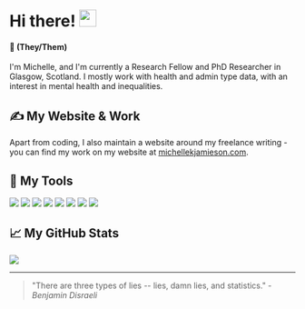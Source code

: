 # Hi there! <img src="https://raw.githubusercontent.com/MartinHeinz/MartinHeinz/master/wave.gif" width="30px">
#### &#x1f308; (They/Them)

I'm Michelle, and I'm currently a Research Fellow and PhD Researcher in Glasgow, Scotland. I mostly work with health and admin type data, with an interest in mental health and inequalities.

## &#x270d; My Website & Work

Apart from coding, I also maintain a website around my freelance writing - you can find my work on my website at [michellekjamieson.com](https://michellekjamieson.com/).

## 🔧 My Tools
![](https://img.shields.io/badge/OS-Windows-informational?style=flat&logo=windows&logoColor=white&color=408f77)
![](https://img.shields.io/badge/Editor-Atom-informational?style=flat&logo=intellij-idea&logoColor=white&color=408f77)
![](https://img.shields.io/badge/Editor-RStudio-informational?style=flat&logo=intellij-idea&logoColor=white&color=408f77)
![](https://img.shields.io/badge/Code-R-informational?style=flat&logo=python&logoColor=white&color=408f77)
![](https://img.shields.io/badge/Code-JavaScript-informational?style=flat&logo=javascript&logoColor=white&color=408f77)
![](https://img.shields.io/badge/Code-Python-informational?style=flat&logo=go&logoColor=white&color=408f77)
![](https://img.shields.io/badge/Code-HTML-informational?style=flat&logo=cmake&logoColor=white&color=408f77)
![](https://img.shields.io/badge/Shell-Git-informational?style=flat&logo=gnu-bash&logoColor=white&color=408f77)


## &#x1f4c8; My GitHub Stats

<a href="https://github.com/themichjam/themichjam">
  <img align="center" src="https://github-readme-stats.vercel.app/api?username=themichjam&&theme=gotham&show_icons=true&include_all_commits=true&count_private=true&custom_title=Overall" />
</a>  

---

> "There are three types of lies -- lies, damn lies, and statistics." - _Benjamin Disraeli_



<!-- links to social media icons -->

<!-- icons with padding -->

[1.1]: http://i.imgur.com/tXSoThF.png (twitter icon with padding)
[2.1]: http://i.imgur.com/0o48UoR.png (github icon with padding)

<!-- icons without padding -->

[1.2]: http://i.imgur.com/wWzX9uB.png (twitter icon without padding)
[2.2]: http://i.imgur.com/9I6NRUm.png (github icon without padding)
[3.2]: https://raw.githubusercontent.com/MartinHeinz/MartinHeinz/master/linkedin-3-16.png (LinkedIn icon without padding)


<!-- links to your social media accounts -->

[1]: https://twitter.com/Martin_Heinz_
[2]: https://github.com/MartinHeinz
[3]: https://www.linkedin.com/in/heinz-martin/


<!-- Resources -->
<!-- Icons: https://simpleicons.org/ -->
<!-- GitHub Stats: https://github.com/anuraghazra/github-readme-stats -->
<!-- Emojis: https://emojipedia.org/emoji/ -->
<!-- HTML Emojis: https://www.fileformat.info/index.htm -->
<!-- Shields: https://shields.io/ -->
<!-- Awesome GitHub Profile README: https://github.com/abhisheknaiidu/awesome-github-profile-readme -->
